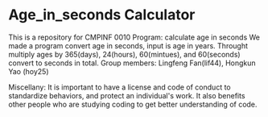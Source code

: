 # Age_in_seconds Calculator
This is a repository for CMPINF 0010
Program: calculate age in seconds
We made a program convert age in seconds, input is age in years. Throught multiply ages by 365(days), 24(hours), 60(mintues), and 60(seconds) convert to seconds in total. 
Group members: Lingfeng Fan(lif44), Hongkun Yao (hoy25)

Miscellany: It is important to have a license and code of conduct to standardize behaviors, and protect an individual's work. It also benefits other people who are studying coding to get better understanding of code.
